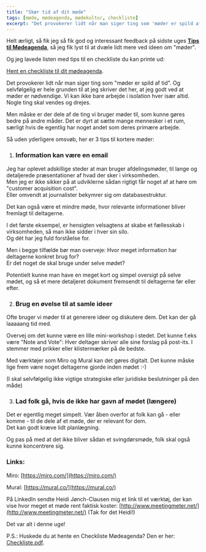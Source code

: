 ```yaml
---
title: "Skær tid af dit møde"
tags: [møde, mødeagenda, mødekultur, checkliste]
excerpt: "Det provokerer lidt når man siger ting som 'møder er spild af tid'."
---
```


Helt ærligt, så fik jeg så fik god og interessant feedback på sidste uges [**Tips til Mødeagenda**](/moedeagenda/), så jeg fik lyst til at dvæle lidt mere ved ideen om "møder".

Og jeg lavede listen med tips til en checkliste du kan printe ud:

[Hent en checkliste til dit mødeagenda](https://us.simplerousercontent.net/uploads/asset/file/4169625/Checkliste.pdf).

Det provokerer lidt når man siger ting som "møder er spild af tid". Og selvfølgelig er hele grunden til at jeg skriver det her, at jeg godt ved at møder er nødvendige. Vi kan ikke bare arbejde i isolation hver især altid. Nogle ting skal vendes og drejes.

Men måske er der dele af de ting vi bruger møder til, som kunne gøres bedre på andre måder. Det er dyrt at sætte mange mennesker i et rum, særligt hvis de egentlig har noget andet som deres primære arbejde.

Så uden yderligere omsvøb, her er 3 tips til kortere møder:

1.  ### Information kan være en email

Jeg har oplevet adskillige steder at man bruger afdelingsmøder, til lange og detaljerede præsentationer af hvad der sker i virksomheden.  
Men jeg er ikke sikker på at udviklerne sådan rigtigt får noget af at høre om "customer acquisition cost".  
Eller omvendt at journalister bekymrer sig om databasestruktur.

Det kan også være et mindre møde, hvor relevante informationer bliver fremlagt til deltagerne.

I det første eksempel, er hensigten velsagtens at skabe et fællesskab i virksomheden, så man ikke sidder i hver sin silo.  
Og dét har jeg fuld forståelse for.

Men i begge tilfælde bør man overveje: Hvor meget information har deltagerne konkret brug for?  
Er det noget de skal bruge under selve mødet?

Potentielt kunne man have en meget kort og simpel oversigt på selve mødet, og så et mere detaljeret dokument fremsendt til deltagerne før eller efter.

2.  ### Brug en øvelse til at samle ideer

Ofte bruger vi møder til at generere ideer og diskutere dem. Det kan der gå laaaaang tid med.

Overvej om det kunne være en lille mini-workshop i stedet. Det kunne f.eks være "Note and Vote": Hver deltager skriver alle sine forslag på post-its. I stemmer med prikker eller klistermærker på de bedste.

Med værktøjer som Miro og Mural kan det gøres digitalt. Det kunne måske lige frem være noget deltagerne gjorde inden mødet :-)

(I skal selvfølgelig ikke vigtige strategiske eller juridiske beslutninger på den måde)

3.  ### Lad folk gå, hvis de ikke har gavn af mødet (længere)

Det er egentlig meget simpelt. Vær åben overfor at folk kan gå - eller komme - til de dele af et møde, der er relevant for dem.  
Det kan godt kræve lidt planlægning.

Og pas på med at det ikke bliver sådan et svingdørsmøde, folk skal også kunne koncentrere sig.

### Links:

Miro: [https://miro.com/](https://miro.com/)

Mural: [https://mural.co/](https://mural.co/)

På LinkedIn sendte Heidi Jønch-Clausen mig et link til et værktøj, der kan vise hvor meget et møde rent faktisk koster: [http://www.meetingmeter.net/](http://www.meetingmeter.net/) (Tak for det Heidi!)

Det var alt i denne uge!

P.S.: Huskede du at hente en Checkliste Mødeagenda? Den er her: [Checkliste.pdf](https://us.simplerousercontent.net/uploads/asset/file/4169625/Checkliste.pdf).
